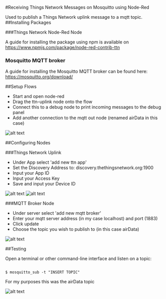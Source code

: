 #Receiving Things Network Messages on Mosquitto using Node-Red

Used to publish a Things Network uplink message to a mqtt topic.
##Installing Packages

###Things Network Node-Red Node

A guide for installing the package using npm is available on https://www.npmjs.com/package/node-red-contrib-ttn

### Mosquitto MQTT broker

A guide for installing the Mosquitto MQTT broker can be found here: https://mosquitto.org/download/

##Setup Flows

* Start and open node-red
* Drag the ttn-uplink node onto the flow
* Connect this to a debug node to print incoming messages to the debug panel
* Add another connection to the mqtt out node (renamed airData in this case)

![alt text](https://github.com/seth20012/practiceIoT/blob/ttn_to_mqtt/nodeRed.png)

##Configuring Nodes

###Things Network Uplink

* Under App select 'add new ttn app'
* Set the Discovery Address to: discovery.thethingsnetwork.org:1900
* Input your App ID
* Input your Access Key
* Save and input your Device ID

![alt text](https://github.com/seth20012/practiceIoT/blob/ttn_to_mqtt/uplinkNode.png)
![alt text](https://github.com/seth20012/practiceIoT/blob/ttn_to_mqtt/ttnappnode.png)

###MQTT Broker Node

* Under server select 'add new mqtt broker'
* Enter your mqtt server address (in my case localhost) and port (1883)
* Click update
* Choose the topic you wish to publish to (in this case airData)

![alt text](https://github.com/seth20012/practiceIoT/blob/ttn_to_mqtt/brokerNode.png)

##Testing

Open a terminal or other command-line interface and listen on a topic:

```

$ mosquitto_sub -t "INSERT TOPIC"

```

For my purposes this was the airData topic

![alt text](https://github.com/seth20012/practiceIoT/blob/ttn_to_mqtt/mosquittoCLI.png)



